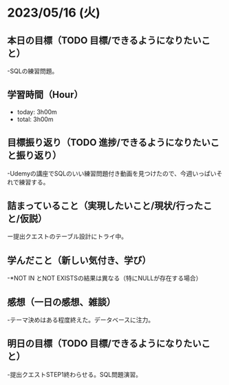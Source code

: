 # 2023/05/16 (火)

## 本日の目標（TODO 目標/できるようになりたいこと）

-SQLの練習問題。

## 学習時間（Hour）

- today: 3h00m
- total: 3h00m

## 目標振り返り（TODO 進捗/できるようになりたいこと振り返り）

-Udemyの講座でSQLのいい練習問題付き動画を見つけたので、今週いっぱいそれで練習する。

## 詰まっていること（実現したいこと/現状/行ったこと/仮説）

ー提出クエストのテーブル設計にトライ中。

## 学んだこと（新しい気付き、学び）

-*NOT IN とNOT EXISTSの結果は異なる（特にNULLが存在する場合）

## 感想（一日の感想、雑談）

-テーマ決めはある程度終えた。データベースに注力。

## 明日の目標（TODO 目標/できるようになりたいこと）

-提出クエストSTEP1終わらせる。SQL問題演習。